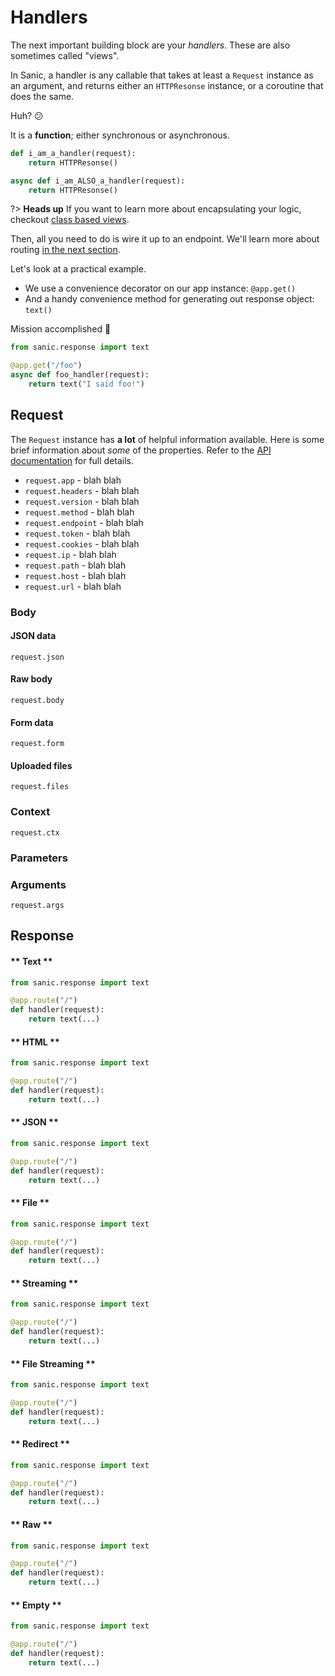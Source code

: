 # Handlers

The next important building block are your _handlers_. These are also sometimes called "views".

In Sanic, a handler is any callable that takes at least a `Request` instance as an argument, and returns either an `HTTPResonse` instance, or a coroutine that does the same.



<!-- panels:start -->
<!-- div:left-panel -->
Huh? :confused:

It is a **function**; either synchronous or asynchronous.
<!-- div:right-panel -->
```python
def i_am_a_handler(request):
    return HTTPResonse()

async def i_am_ALSO_a_handler(request):
    return HTTPResonse()
```
<!-- panels:end -->

?> **Heads up** If you want to learn more about encapsulating your logic, checkout [class based views](/advanced/class-based-views.md).

<!-- panels:start -->
Then, all you need to do is wire it up to an endpoint. We'll learn more about routing [in the next section](routing.md).
<!-- div:left-panel -->
Let's look at a practical example.

- We use a convenience decorator on our app instance: `@app.get()`
- And a handy convenience method for generating out response object: `text()`

Mission accomplished :muscle:
<!-- div:right-panel -->
```python
from sanic.response import text

@app.get("/foo")
async def foo_handler(request):
    return text("I said foo!")
```
<!-- panels:end -->
## Request

The `Request` instance has **a lot** of helpful information available. Here is some brief information about _some_ of the properties. Refer to the [API documentation](https://sanic.readthedocs.io/) for full details.

- `request.app` - blah blah
- `request.headers` - blah blah
- `request.version` - blah blah
- `request.method` - blah blah
- `request.endpoint` - blah blah
- `request.token` - blah blah
- `request.cookies` - blah blah
- `request.ip` - blah blah
- `request.path` - blah blah
- `request.host` - blah blah
- `request.url` - blah blah

### Body

#### JSON data
`request.json`
#### Raw body
`request.body`
#### Form data
`request.form`
#### Uploaded files
`request.files`

### Context
`request.ctx`
### Parameters
### Arguments
`request.args`
## Response

<!-- tabs:start -->


#### ** Text **

```python
from sanic.response import text

@app.route("/")
def handler(request):
    return text(...)
```

#### ** HTML **

```python
from sanic.response import text

@app.route("/")
def handler(request):
    return text(...)
```

#### ** JSON **

```python
from sanic.response import text

@app.route("/")
def handler(request):
    return text(...)
```

#### ** File **

```python
from sanic.response import text

@app.route("/")
def handler(request):
    return text(...)
```

#### ** Streaming **

```python
from sanic.response import text

@app.route("/")
def handler(request):
    return text(...)
```

#### ** File Streaming **

```python
from sanic.response import text

@app.route("/")
def handler(request):
    return text(...)
```

#### ** Redirect **

```python
from sanic.response import text

@app.route("/")
def handler(request):
    return text(...)
```

#### ** Raw **

```python
from sanic.response import text

@app.route("/")
def handler(request):
    return text(...)
```

#### ** Empty **

```python
from sanic.response import text

@app.route("/")
def handler(request):
    return text(...)
```

<!-- tabs:end -->

